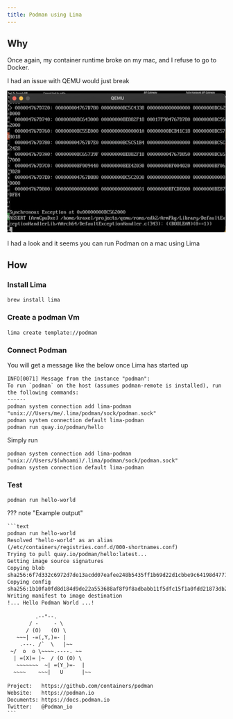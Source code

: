 ```yaml
---
title: Podman using Lima
---
```


## Why

Once again, my container runtime broke on my mac, and I refuse to go to Docker.

I had an issue with QEMU would just break

![](../../assets/qemu-ded.png)

I had a look and it seems you can run Podman on a mac using Lima

## How

### Install Lima

```shell
brew install lima
```

### Create a podman Vm

```shell
lima create template://podman
```

### Connect Podman

You will get a message like the below once Lima has started up

```text
INFO[0071] Message from the instance "podman":
To run `podman` on the host (assumes podman-remote is installed), run the following commands:
------
podman system connection add lima-podman "unix:///Users/me/.lima/podman/sock/podman.sock"
podman system connection default lima-podman
podman run quay.io/podman/hello
```

Simply run

```shell
podman system connection add lima-podman "unix:///Users/$(whoami)/.lima/podman/sock/podman.sock"
podman system connection default lima-podman
```

### Test

```shell
podman run hello-world
```

??? note "Example output"

    ```text
    podman run hello-world
    Resolved "hello-world" as an alias (/etc/containers/registries.conf.d/000-shortnames.conf)
    Trying to pull quay.io/podman/hello:latest...
    Getting image source signatures
    Copying blob sha256:6f7d332c6972d7de13acdd07eafee248b5435ff1b69d22d1cbbe9c64198d4777
    Copying config sha256:1b10fa0fd8d184d9de22a553688af8f9f8adbabb11f5dfc15f1a0fdd21873db2
    Writing manifest to image destination
    !... Hello Podman World ...!

             .--"--.
           / -     - \
          / (O)   (O) \
       ~~~| -=(,Y,)=- |
        .---. /`  \   |~~
     ~/  o  o \~~~~.----. ~~
      | =(X)= |~  / (O (O) \
       ~~~~~~~  ~| =(Y_)=-  |
      ~~~~    ~~~|   U      |~~

    Project:   https://github.com/containers/podman
    Website:   https://podman.io
    Documents: https://docs.podman.io
    Twitter:   @Podman_io
    ```
